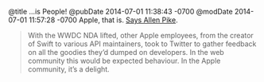 @title …is People!
@pubDate 2014-07-01 11:38:43 -0700
@modDate 2014-07-01 11:57:28 -0700
Apple, that is. <a href="http://www.allenpike.com/2014/a-company-made-of-people/">Says Allen Pike</a>.

>With the WWDC NDA lifted, other Apple employees, from the creator of Swift to various API maintainers, took to Twitter to gather feedback on all the goodies they’d dumped on developers. In the web community this would be expected behaviour. In the Apple community, it’s a delight.
